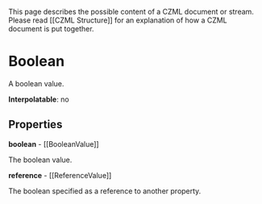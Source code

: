 This page describes the possible content of a CZML document or stream. Please read [[CZML Structure]] for an explanation of how a CZML document is put together.

# Boolean

A boolean value.

**Interpolatable**: no

## Properties

**boolean** - [[BooleanValue]]

The boolean value.


**reference** - [[ReferenceValue]]

The boolean specified as a reference to another property.


